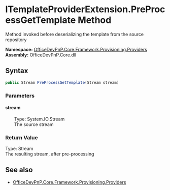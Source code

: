# ITemplateProviderExtension.PreProcessGetTemplate Method  
Method invoked before deserializing the template from the source repository  

**Namespace:** [OfficeDevPnP.Core.Framework.Provisioning.Providers](OfficeDevPnP.Core.Framework.Provisioning.Providers.md)  
**Assembly:** OfficeDevPnP.Core.dll  
## Syntax
```C#
public Stream PreProcessGetTemplate(Stream stream)
```
### Parameters
#### stream  
&emsp;&emsp;Type: System.IO.Stream  
&emsp;&emsp;The source stream  

### Return Value
Type: Stream  
The resulting stream, after pre-processing

## See also
- [OfficeDevPnP.Core.Framework.Provisioning.Providers](OfficeDevPnP.Core.Framework.Provisioning.Providers.md)
